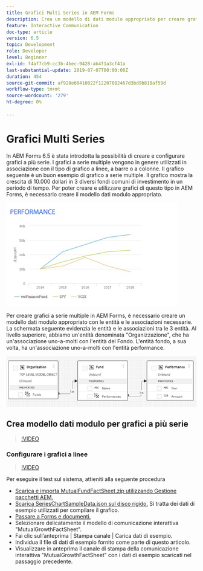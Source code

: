 ```yaml
---
title: Grafici Multi Series in AEM Forms
description: Crea un modello di dati modulo appropriato per creare grafici a più serie nei documenti stampati e nei documenti dei canali web.
feature: Interactive Communication
doc-type: article
version: 6.5
topic: Development
role: Developer
level: Beginner
exl-id: f4af7cb9-cc3b-4bec-9428-ab4f1a3cf41a
last-substantial-update: 2019-07-07T00:00:00Z
duration: 454
source-git-commit: af928e60410022f12207082467d3bd9b818af59d
workflow-type: tm+mt
source-wordcount: '279'
ht-degree: 0%

---
```


# Grafici Multi Series

In AEM Forms 6.5 è stata introdotta la possibilità di creare e configurare grafici a più serie. I grafici a serie multiple vengono in genere utilizzati in associazione con il tipo di grafico a linee, a barre o a colonne. Il grafico seguente è un buon esempio di grafico a serie multiple. Il grafico mostra la crescita di 10.000 dollari in 3 diversi fondi comuni di investimento in un periodo di tempo. Per poter creare e utilizzare grafici di questo tipo in AEM Forms, è necessario creare il modello dati modulo appropriato.

![Grafico a più serie](assets/seriescharts.jfif)

Per creare grafici a serie multiple in AEM Forms, è necessario creare un modello dati modulo appropriato con le entità e le associazioni necessarie. La schermata seguente evidenzia le entità e le associazioni tra le 3 entità. Al livello superiore, abbiamo un&#39;entità denominata &quot;Organizzazione&quot;, che ha un&#39;associazione uno-a-molti con l&#39;entità del Fondo. L&#39;entità fondo, a sua volta, ha un&#39;associazione uno-a-molti con l&#39;entità performance.

![Modello dati modulo](assets/formdatamodel.jfif)

## Crea modello dati modulo per grafici a più serie

>[!VIDEO](https://video.tv.adobe.com/v/26352?quality=12&learn=on)

### Configurare i grafici a linee

>[!VIDEO](https://video.tv.adobe.com/v/26353?quality=12&learn=on)

Per eseguire il test sul sistema, attieniti alla seguente procedura

* [Scarica e importa MutualFundFactSheet.zip utilizzando Gestione pacchetti AEM.](assets/mutualfundfactsheet.zip)
* [Scarica SeriesChartSampleData.json sul disco rigido.](assets/serieschartsampledata.json) Si tratta dei dati di esempio utilizzati per compilare il grafico.
* [Passare a Forms e documenti.](http://localhost:4502/aem/forms.html/content/dam/formsanddocuments)
* Selezionare delicatamente il modello di comunicazione interattiva &quot;MutualGrowthFactSheet&quot;.
* Fai clic sull’anteprima | Stampa canale | Carica dati di esempio.
* Individua il file di dati di esempio fornito come parte di questo articolo.
* Visualizzare in anteprima il canale di stampa della comunicazione interattiva &quot;MutualGrowthFactSheet&quot; con i dati di esempio scaricati nel passaggio precedente.

